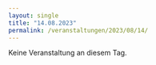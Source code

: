 ```yaml
---
layout: single
title: "14.08.2023"
permalink: /veranstaltungen/2023/08/14/
---
```


Keine Veranstaltung an diesem Tag.

